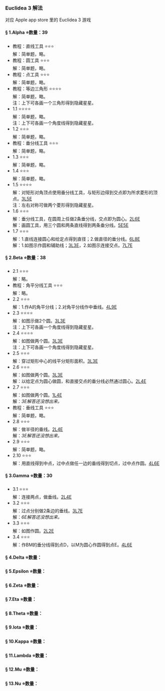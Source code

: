 ### Euclidea 3 解法
对应 Apple app store 里的 Euclidea 3 游戏

#### § 1.Alpha ⭐数量：39
- 教程：直线工具 ⭐⭐⭐  
解：简单题，略。
- 教程：圆工具 ⭐⭐⭐  
解：简单题，略。
- 教程：点工具 ⭐⭐⭐  
解：简单题，略。
- 教程：等边三角形 ⭐⭐⭐⭐  
解：简单题，略。  
注：上下可各画一个三角形得到隐藏星星。
- 1.1 ⭐⭐⭐⭐  
解：简单题，略。  
注：上下可各画一个角度线得到隐藏星星。
- 1.2 ⭐⭐⭐  
解：简单题，略。
- 教程：垂分线工具 ⭐⭐⭐  
解：简单题，略。
- 1.3 ⭐⭐⭐  
解：简单题，略。
- 1.4 ⭐⭐⭐  
解：简单题，略。
- 1.5 ⭐⭐⭐⭐  
解：对矩形对角顶点使用垂分线工具，与矩形边得到交点即为所求菱形的顶点。[3L5E](solving/Euclidea3/1.5.png)  
注：左右对称可做两个菱形得到隐藏星星。
- 1.6 ⭐⭐⭐  
解：垂分线工具，在圆周上任做2条垂分线，交点即为圆心。[2L6E](solving/Euclidea3/1.6.1.png)  
解：画圆工具，用三个圆和两条直线得到两条垂分线。[5E5E](solving/Euclidea3/1.6.2.png)
- 1.7 ⭐⭐⭐  
解：1.直线连接圆心和给定点得到直径；2.做直径的垂分线。[6L8E](solving/Euclidea3/1.7.1.png)  
解：1.如图示作圆和辅助线；[3L3E](solving/Euclidea3/1.7.2.1.png)，2.如图示连接交点。[7L7E](solving/Euclidea3/1.7.2.2.png)

#### § 2.Beta ⭐数量：38
- 2.1 ⭐⭐⭐  
解：略。
- 教程：角平分线工具 ⭐⭐⭐  
解：略。
- 2.2 ⭐⭐⭐  
解：1.作A的角平分线；2.对角平分线作中垂线。[4L9E](solving/Euclidea3/2.2.png)
- 2.3 ⭐⭐⭐⭐    
解：如图示做2个圆。[3L3E](solving/Euclidea3/2.3.png)  
注：上下可各画一个角度线得到隐藏星星。
- 2.4 ⭐⭐⭐⭐  
解：如图做两个圆。[3L3E](solving/Euclidea3/2.4.png)  
注：上下可各画一个角度线得到隐藏星星。
- 2.5 ⭐⭐⭐  
解：穿过矩形中心的线平分矩形面积。[3L3E](solving/Euclidea3/2.5.png)
- 2.6 ⭐⭐⭐  
解：如图做两个圆。[3L3E](solving/Euclidea3/2.6.1.png)  
解：以给定点为圆心做圆，和直接交点的垂分线必然通过圆心。[2L4E](solving/Euclidea3/2.6.2.png) 
- 2.7 ⭐⭐⭐  
解：如图做两个圆。[1L4E](solving/Euclidea3/2.7.1.png)  
解：*3E解答还没想出来。*
- 教程：垂线工具 ⭐⭐⭐  
解：简单题，略。
- 2.8 ⭐⭐⭐  
解：做半径的垂线。[2L4E](solving/Euclidea3/2.8.1.png)  
解：*3E解答还没想出来。*
- 2.9 ⭐⭐⭐  
解：简单题，略。
- 2.10 ⭐⭐⭐  
解：用直线得到中点，过中点做任一边的垂线得到切点，过中点作圆。[4L6E](solving/Euclidea3/2.10.png)

#### § 3.Gamma ⭐数量：30
- 3.1 ⭐⭐⭐  
解：连接两点，做垂线。[2L4E](solving/Euclidea3/3.1.png)
- 3.2 ⭐⭐⭐  
解：过点分别做2条边的垂线。[3L7E](solving/Euclidea3/3.2.1.png)  
解：*6E解答还没想出来。*
- 3.3 ⭐⭐⭐  
解：如图作圆。[2L2E](solving/Euclidea3/3.3.png)
- 3.4 ⭐⭐⭐  
解：作BM的垂分线得到点D，以M为圆心作圆得到点E。[4L6E](solving/Euclidea3/3.4.png)

#### § 4.Delta ⭐数量：	


#### § 5.Epsilon ⭐数量：


#### § 6.Zeta ⭐数量：


#### § 7.Eta ⭐数量：


#### § 8.Theta ⭐数量：


#### § 9.Iota ⭐数量：


#### § 10.Kappa ⭐数量：


#### § 11.Lambda ⭐数量：


#### § 12.Mu ⭐数量：


#### § 13.Nu ⭐数量：


